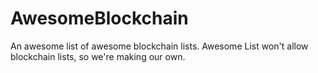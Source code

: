 # AwesomeBlockchain
An awesome list of awesome blockchain lists. Awesome List won't allow blockchain lists, so we're making our own.

